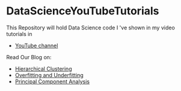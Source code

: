 # DataScienceYouTubeTutorials
This Repository will hold Data Science code I 've shown in my video tutorials in 
 - [YouTube channel](https://www.youtube.com/channel/UCaHIYtEh4EmVIGwca0pnfYg)

Read Our Blog on: 
  - [Hierarchical Clustering](https://csschoolonline.xyz/hierarchical-clustering-python-implementation/)
  - [Overfitting and Underfitting](https://csschoolonline.xyz/overfitting-and-underfitting-dataset-high-variance-and-high-bias/)
  - [Principal Component Analysis](https://csschoolonline.xyz/principal-component-analysis-pca-2d-graph-scatter-plot-with-legends/)
